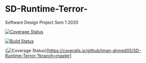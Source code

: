 # SD-Runtime-Terror-
Software Design Project Sem 1 2020

[![Coverage Status](https://coveralls.io/repos/github/iman-ahmed05/SD-Runtime-Terror-/badge.svg?branch=master)](https://coveralls.io/github/iman-ahmed05/SD-Runtime-Terror-?branch=master)

[![Build Status](https://travis-ci.com/iman-ahmed05/SD-Runtime-Terror-.svg?branch=master)](https://travis-ci.com/iman-ahmed05/SD-Runtime-Terror-)

{<img src="https://coveralls.io/repos/github/iman-ahmed05/SD-Runtime-Terror-/badge.svg?branch=master" alt="Coverage Status" />}[https://coveralls.io/github/iman-ahmed05/SD-Runtime-Terror-?branch=master]


